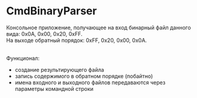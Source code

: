 # CmdBinaryParser

Консольное приложение, получающее на вход бинарный файл данного вида: 0x0A, 0x00, 0x20, 0xFF. <br />
На выходе обратный порядок: 0xFF, 0x20, 0x00, 0x0A.<br /><br />

Функционал:
- создание результирующего файла
- запись содержимого в обратном порядке (побайтно)
- имена входного и выходного файлов передаваются через параметры командной строки
